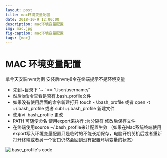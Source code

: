 ```yaml
---
layout: post
title: mac环境变量配置
date: 2018-10-9 12:00:00
description: mac环境变量配置
img: mac.jpg
fig-caption: mac环境变量配置
tags: [mac]
---
```

# MAC 环境变量配置
拿今天安装nvm为例  安装后nvm指令在终端提示不是环境变量

* 先到~目录下      '~ ' ==  'User/username/'
* 然后ls命令查看是否有.bash_profile文件
* 如果没有使用后面的命令新建打开 touch ~/.bash_profile  或者 open -t ~/.bash_profile 或者 subl ~/.bash_profile 新建文件
* 使用vi .bash_profile 更改
* PATH 可随便命名 使用export来执行 :为分隔符 修改后保存文件
* 在终端使用source ~/.bash_profile来让配置生效
（如果在Mac系统终端使用export写入环境变量配置只是临时的不能长期保存，电脑开机关机后或者重新打开终端或者另一个窗口仍然会回到没有配置环境变量的状态）

![.base_profile's  code]({{site.baseurl}}/assets/img/2018.10.9/2018.10.9.png)